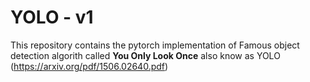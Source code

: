 # YOLO - v1

This repository contains the pytorch implementation of Famous object detection algorith called 	**You Only Look Once** also know as YOLO
(https://arxiv.org/pdf/1506.02640.pdf)

